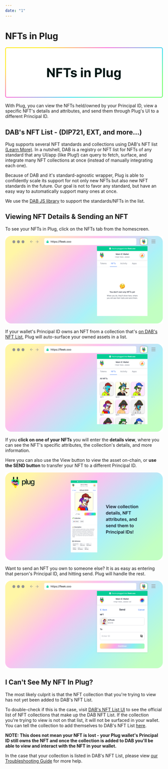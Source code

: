```yaml
---
date: "1"
---
```

# NFTs in Plug

![](imgs/nfts.png)

With Plug, you can view the NFTs held/owned by your Principal ID, view a specific NFT's details and attributes, and send them through Plug's UI to a different Principal ID.

## DAB's NFT List - (DIP721, EXT, and more...)

Plug supports several NFT standards and collections using DAB's NFT list  [(Learn More)](https://dab.ooo/). In a nutshell, DAB is a registry or NFT list for NFTs of any standard that any UI/app (like Plug!) can query to fetch, surface, and integrate many NFT collections at once (instead of manually integrating each one).

Because of DAB and it's standard-agnostic wrapper, Plug is able to confidently scale its support for not only new NFTs but also new NFT standards in the future. Our goal is not to favor any standard, but have an easy way to automatically support many ones at once.

We use the [DAB JS library](https://github.com/psychedelic/dab-js) to support the standards/NFTs in the list.
## Viewing NFT Details & Sending an NFT
To see your NFTs in Plug, click on the NFTs tab from the homescreen.

![](imgs/nft-empty.png)

If your wallet's Principal ID owns an NFT from a collection that's [on DAB's NFT List](https://dab.ooo/nfts/), Plug will auto-surface your owned assets in a list.

![](imgs/nft-full.png)

If you **click on one of your NFTs** you will enter the **details view**, where you can see the NFT's specific attributes, the collection's details, and more information.

Here you can also use the View button to view the asset on-chain, or **use the SEND button** to transfer your NFT to a different Principal ID.

![](imgs/nft-detail-1.png)

Want to send an NFT you own to someone else? It is as easy as entering that person's Principal ID, and hitting send. Plug will handle the rest.

![](imgs/nft-send.png)

## I Can't See My NFT In Plug?

The most likely culprit is that the NFT collection that you're trying to view has not yet been added to DAB's NFT List. 

To double-check if this is the case, visit [DAB's NFT List UI](https://dab.ooo/nfts/) to see the official list of NFT collections that make up the DAB NFT List. If the collection you're trying to view is not on that list, it will not be surfaced in your wallet. You can tell the collection to add themselves to DAB's NFT List [here](https://dab-ooo.typeform.com/nft-list).

**NOTE: This does not mean your NFT is lost - your Plug wallet's Principal ID still owns the NFT and once the collection is added to DAB you'll be able to view and interact with the NFT in your wallet.**

In the case that your collection is listed in DAB's NFT List, please view [our Troubleshooting Guide](../resources/troubleshooting-nfts.md) for more help.